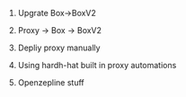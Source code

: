1. Upgrate Box->BoxV2
2. Proxy -> Box
   -> BoxV2

3. Depliy proxy manually
4. Using hardh-hat built in proxy automations
5. Openzepline stuff
